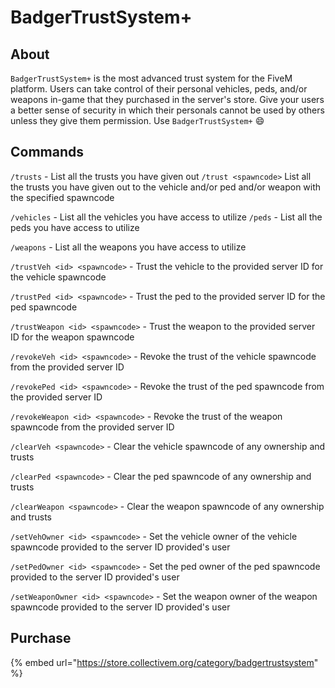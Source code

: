 # BadgerTrustSystem+

## About

`BadgerTrustSystem+` is the most advanced trust system for the FiveM platform. Users can take control of their personal vehicles, peds, and/or weapons in-game that they purchased in the server's store. Give your users a better sense of security in which their personals cannot be used by others unless they give them permission. Use `BadgerTrustSystem+` :smile:

## Commands

`/trusts` - List all the trusts you have given out `/trust <spawncode>` List all the trusts you have given out to the vehicle and/or ped and/or weapon with the specified spawncode

`/vehicles` - List all the vehicles you have access to utilize `/peds` - List all the peds you have access to utilize

`/weapons` - List all the weapons you have access to utilize

`/trustVeh <id> <spawncode>` - Trust the vehicle to the provided server ID for the vehicle spawncode

`/trustPed <id> <spawncode>` - Trust the ped to the provided server ID for the ped spawncode

`/trustWeapon <id> <spawncode>` - Trust the weapon to the provided server ID for the weapon spawncode

`/revokeVeh <id> <spawncode>` - Revoke the trust of the vehicle spawncode from the provided server ID

`/revokePed <id> <spawncode>` - Revoke the trust of the ped spawncode from the provided server ID

`/revokeWeapon <id> <spawncode>` - Revoke the trust of the weapon spawncode from the provided server ID

`/clearVeh <spawncode>` - Clear the vehicle spawncode of any ownership and trusts&#x20;

`/clearPed <spawncode>` - Clear the ped spawncode of any ownership and trusts&#x20;

`/clearWeapon <spawncode>` - Clear the weapon spawncode of any ownership and trusts&#x20;

`/setVehOwner <id> <spawncode>` - Set the vehicle owner of the vehicle spawncode provided to the server ID provided's user

`/setPedOwner <id> <spawncode>` - Set the ped owner of the ped spawncode provided to the server ID provided's user

`/setWeaponOwner <id> <spawncode>` - Set the weapon owner of the weapon spawncode provided to the server ID provided's user

## Purchase

{% embed url="https://store.collectivem.org/category/badgertrustsystem" %}
